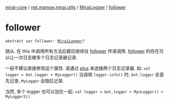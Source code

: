 [mirai-core](../../index.md) / [net.mamoe.mirai.utils](../index.md) / [MiraiLogger](index.md) / [follower](./follower.md)

# follower

`abstract var follower: `[`MiraiLogger`](index.md)`?`

随从. 在 this 中调用所有方法后都应继续往 [follower](./follower.md) 传递调用.
[follower](./follower.md) 的存在可以让一次日志被多个日志记录器记录.

一般不建议直接修改这个属性. 请通过 [plus](plus.md) 来连接两个日志记录器.
如: `val logger = bot.logger + MyLogger()`
当调用 `logger.info()` 时, `bot.logger` 会首先记录, `MyLogger` 会随后记录.

当然, 多个 logger 也可以加在一起: `val logger = bot.logger + MynLogger() + MyLogger2()`

